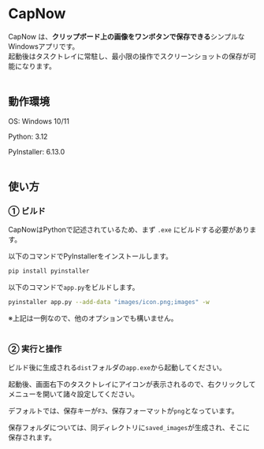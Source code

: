 # CapNow

CapNow は、**クリップボード上の画像をワンボタンで保存できる**シンプルなWindowsアプリです。  
起動後はタスクトレイに常駐し、最小限の操作でスクリーンショットの保存が可能になります。
<br><br>

## 動作環境
OS: Windows 10/11

Python: 3.12

PyInstaller: 6.13.0
<br><br>

## 使い方

### ① ビルド

CapNowはPythonで記述されているため、まず `.exe` にビルドする必要があります。

以下のコマンドでPyInstallerをインストールします。

```bash
pip install pyinstaller
```

以下のコマンドで`app.py`をビルドします。

```bash
pyinstaller app.py --add-data "images/icon.png;images" -w
```
※上記は一例なので、他のオプションでも構いません。
<br><br>

### ② 実行と操作

ビルド後に生成される`dist`フォルダの`app.exe`から起動してください。

起動後、画面右下のタスクトレイにアイコンが表示されるので、右クリックしてメニューを開いて諸々設定してください。

デフォルトでは、保存キーが`F3`、保存フォーマットが`png`となっています。

保存フォルダについては、同ディレクトリに`saved_images`が生成され、そこに保存されます。
